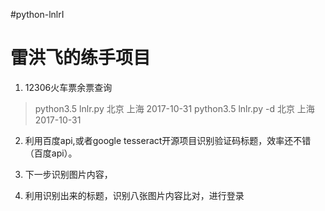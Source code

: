 #python-lnlrI
# 雷洪飞的练手项目
 1. 12306火车票余票查询
 > python3.5 lnlr.py 北京 上海 2017-10-31
 > python3.5 lnlr.py -d 北京 上海 2017-10-31
  
2. 利用百度api,或者google tesseract开源项目识别验证码标题，效率还不错（百度api）。

3. 下一步识别图片内容，

4. 利用识别出来的标题，识别八张图片内容比对，进行登录
